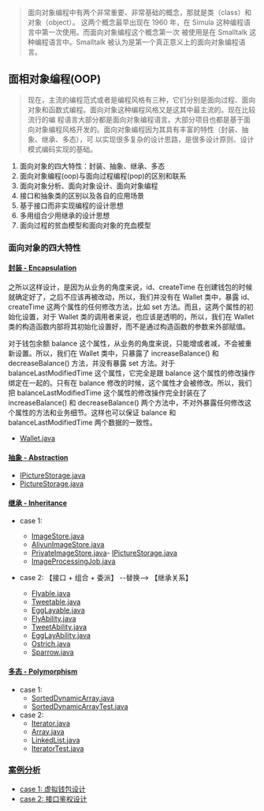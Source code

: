 > 面向对象编程中有两个非常重要、非常基础的概念，那就是类（class）和对象（object）。 这两个概念最早出现在 1960 年，在 Simula
> 这种编程语言中第一次使用。而面向对象编程这个概念第一次 被使用是在 Smalltalk 这种编程语言中。Smalltalk
> 被认为是第一个真正意义上的面向对象编程语言。

## 面相对象编程(OOP)

> 现在，主流的编程范式或者是编程风格有三种，它们分别是面向过程、面向对象和函数式编程。面向对象这种编程风格又是这其中最主流的。现在比较流行的编
> 程语言大部分都是面向对象编程语言。大部分项目也都是基于面向对象编程风格开发的。面向对象编程因为其具有丰富的特性（封装、抽象、继承、多态），可
> 以实现很多复杂的设计思路，是很多设计原则、设计模式编码实现的基础。

1. 面向对象的四大特性：封装、抽象、继承、多态
2. 面向对象编程(oop)与面向过程编程(pop)的区别和联系
3. 面向对象分析、面向对象设计、面向对象编程
4. 接口和抽象类的区别以及各自的应用场景
5. 基于接口而非实现编程的设计思想
6. 多用组合少用继承的设计思想
7. 面向过程的贫血模型和面向对象的充血模型

### 面向对象的四大特性

#### [封装 - Encapsulation](_1_encapsulation)

之所以这样设计，是因为从业务的角度来说，id、createTime 在创建钱包的时候就确定好了，之后不应该再被改动，所以，我们并没有在
Wallet 类中，暴露 id、createTime 这两个属性的任何修改方法，比如 set 方法。而且，这两个属性的初始化设置，对于 Wallet
类的调用者来说，也应该是透明的，所以，我们在 Wallet 类的构造函数内部将其初始化设置好，而不是通过构造函数的参数来外部赋值。

对于钱包余额 balance 这个属性，从业务的角度来说，只能增或者减，不会被重新设置。所以，我们在 Wallet 类中，只暴露了
increaseBalance() 和 decreaseBalance() 方法，并没有暴露 set 方法。对于 balanceLastModifiedTime 这个属性，它完全是跟 balance
这个属性的修改操作绑定在一起的。只有在 balance 修改的时候，这个属性才会被修改。所以，我们把 balanceLastModifiedTime
这个属性的修改操作完全封装在了 increaseBalance() 和 decreaseBalance() 两个方法中，不对外暴露任何修改这个属性的方法和业务细节。这样也可以保证
balance 和 balanceLastModifiedTime 两个数据的一致性。

- [Wallet.java](_1_encapsulation%2FWallet.java)

#### [抽象 - Abstraction](_2_abstraction)

- [IPictureStorage.java](_2_abstraction%2FIPictureStorage.java)
- [PictureStorage.java](_2_abstraction%2FPictureStorage.java)

#### [继承 - Inheritance](_3_inheritance)

- case 1:
    - [ImageStore.java](_3_inheritance%2Fimagestore%2FImageStore.java)
    - [AliyunImageStore.java](_3_inheritance%2Fimagestore%2FAliyunImageStore.java)
    - [PrivateImageStore.java](_3_inheritance%2Fimagestore%2FPrivateImageStore.java)- [IPictureStorage.java](_3_inheritance)
    - [ImageProcessingJob.java](_3_inheritance%2Fimagestore%2FImageProcessingJob.java)

- case 2: 【接口 + 组合 + 委派】 --替换--> 【继承关系】
    - [Flyable.java](_3_inheritance%2Fbird%2FFlyable.java)
    - [Tweetable.java](_3_inheritance%2Fbird%2FTweetable.java)
    - [EggLayable.java](_3_inheritance%2Fbird%2FEggLayable.java)
    - [FlyAbility.java](_3_inheritance%2Fbird%2FFlyAbility.java)
    - [TweetAbility.java](_3_inheritance%2Fbird%2FTweetAbility.java)
    - [EggLayAbility.java](_3_inheritance%2Fbird%2FEggLayAbility.java)
    - [Ostrich.java](_3_inheritance%2Fbird%2FOstrich.java)
    - [Sparrow.java](_3_inheritance%2Fbird%2FSparrow.java)

#### [多态 - Polymorphism](_4_polymorphism)

- case 1:
    - [SortedDynamicArray.java](_4_polymorphism%2FSortedDynamicArray.java)
    - [SortedDynamicArrayTest.java](_4_polymorphism%2FSortedDynamicArrayTest.java)
- case 2:
    - [Iterator.java](_4_polymorphism%2FIterator.java)
    - [Array.java](_4_polymorphism%2FArray.java)
    - [LinkedList.java](_4_polymorphism%2FLinkedList.java)
    - [IteratorTest.java](_4_polymorphism%2FIteratorTest.java)

### [案例分析](cases)

- [case 1: 虚拟钱包设计](cases%2Fvirtualwallet)
- [case 2: 接口鉴权设计](cases%2Fauthentication)